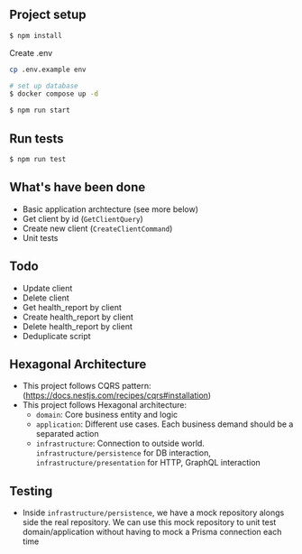 ## Project setup

```bash
$ npm install
```

Create .env

```bash
cp .env.example env
```

```bash
# set up database
$ docker compose up -d
```

```bash
$ npm run start
```

## Run tests

```bash
$ npm run test
```

## What's have been done

- Basic application archtecture (see more below)
- Get client by id (`GetClientQuery`)
- Create new client (`CreateClientCommand`)
- Unit tests

## Todo

- Update client
- Delete client
- Get health_report by client
- Create health_report by client
- Delete health_report by client
- Deduplicate script

## Hexagonal Architecture

- This project follows CQRS pattern: (https://docs.nestjs.com/recipes/cqrs#installation)
- This project follows Hexagonal architecture:
  - `domain`: Core business entity and logic
  - `application`: Different use cases. Each business demand should be a separated action
  - `infrastructure`: Connection to outside world. `infrastructure/persistence` for DB interaction, `infrastructure/presentation` for HTTP, GraphQL interaction

## Testing

- Inside `infrastructure/persistence`, we have a mock repository alongs side the real repository. We can use this mock repository to unit test domain/application without having to mock a Prisma connection each time
